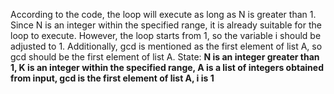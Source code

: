 According to the code, the loop will execute as long as N is greater than 1. Since N is an integer within the specified range, it is already suitable for the loop to execute. However, the loop starts from 1, so the variable i should be adjusted to 1. Additionally, gcd is mentioned as the first element of list A, so gcd should be the first element of list A.
State: **N is an integer greater than 1, K is an integer within the specified range, A is a list of integers obtained from input, gcd is the first element of list A, i is 1**